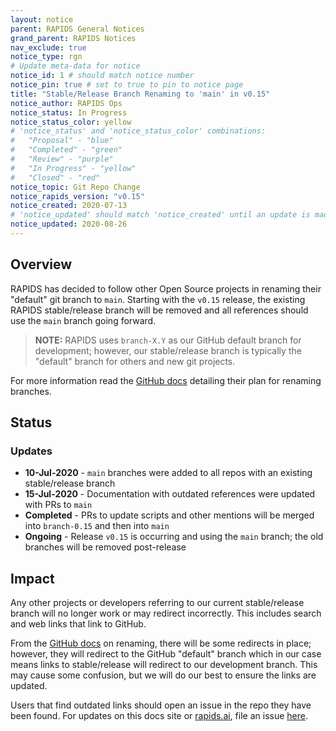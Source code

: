 ```yaml
---
layout: notice
parent: RAPIDS General Notices
grand_parent: RAPIDS Notices
nav_exclude: true
notice_type: rgn
# Update meta-data for notice
notice_id: 1 # should match notice number
notice_pin: true # set to true to pin to notice page
title: "Stable/Release Branch Renaming to 'main' in v0.15"
notice_author: RAPIDS Ops
notice_status: In Progress
notice_status_color: yellow
# 'notice_status' and 'notice_status_color' combinations:
#   "Proposal" - "blue"
#   "Completed" - "green"
#   "Review" - "purple"
#   "In Progress" - "yellow"
#   "Closed" - "red"
notice_topic: Git Repo Change
notice_rapids_version: "v0.15"
notice_created: 2020-07-13
# 'notice_updated' should match 'notice_created' until an update is made
notice_updated: 2020-08-26
---
```


## Overview

RAPIDS has decided to follow other Open Source projects in renaming their
"default" git branch to `main`. Starting with the `v0.15` release, the existing
RAPIDS stable/release branch will be removed and all references should use the
`main` branch going forward.

>**NOTE:** RAPIDS uses `branch-X.Y` as our GitHub default branch for
development; however, our stable/release branch is typically the "default"
branch for others and new git projects.

For more information read the [GitHub docs](https://github.com/github/renaming/)
detailing their plan for renaming branches.

## Status

### Updates

- **10-Jul-2020** - `main` branches were added to all repos with an existing
stable/release branch
- **15-Jul-2020** - Documentation with outdated references were updated with PRs
to `main`
- **Completed** - PRs to update scripts and other mentions will be merged into
`branch-0.15` and then into `main`
- **Ongoing** - Release `v0.15` is occurring and using the `main` branch; the
old branches will be removed post-release

## Impact

Any other projects or developers referring to our current stable/release branch
will no longer work or may redirect incorrectly. This includes search and web
links that link to GitHub.

From the [GitHub docs](https://github.com/github/renaming/) on renaming, there
will be some redirects in place; however, they will redirect to the GitHub
"default" branch which in our case means links to stable/release will redirect
to our development branch. This may cause some confusion, but we will do our
best to ensure the links are updated.

Users that find outdated links should open an issue in the repo they have been
found. For updates on this docs site or [rapids.ai](https://rapids.ai), file an
issue [here](https://github.com/rapidsai/docs/issues/new/choose).
